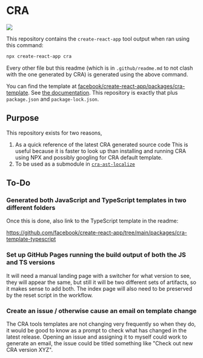 # CRA

![](https://github.com/TomasHubelbauer/cra/actions/workflows/cra.yml/badge.svg)

This repository contains the `create-react-app` tool output when ran using this
command:

```sh
npx create-react-app cra
```

Every other file but this readme (which is in `.github/readme.md` to not clash
with the one generated by CRA) is generated using the above command.

[facebook/create-react-app/packages/cra-template]: https://github.com/facebook/create-react-app/tree/main/packages/cra-template/template

You can find the template at [facebook/create-react-app/packages/cra-template].
See [the documentation](https://create-react-app.dev/docs/custom-templates).
This repository is exactly that plus `package.json` and `package-lock.json`.

## Purpose

This repository exists for two reasons,

[`cra-ast-localize`]: https://github.com/tomashubelbauer/cra-ast-localize

1. As a quick reference of the latest CRA generated source code
   This is useful because it is faster to look up than installing and running
   CRA using NPX and possibly googling for CRA default template.
2. To be used as a submodule in [`cra-ast-localize`]

## To-Do

### Generated both JavaScript and TypeScript templates in two different folders

Once this is done, also link to the TypeScript template in the readme:

https://github.com/facebook/create-react-app/tree/main/packages/cra-template-typescript

### Set up GitHub Pages running the build output of both the JS and TS versions

It will need a manual landing page with a switcher for what version to see, they
will appear the same, but still it will be two different sets of artifacts, so
it makes sense to add both. The index page will also need to be preserved by the
reset script in the workflow.

### Create an issue / otherwise cause an email on template change

The CRA tools templates are not changing very frequently so when they do, it
would be good to know as a prompt to check what has changed in the latest
release. Opening an issue and assigning it to myself could work to generate an
email, the issue could be titled something like "Check out new CRA version XYZ".
